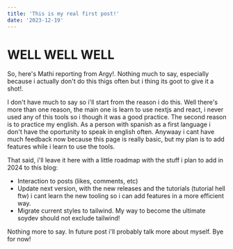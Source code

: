 ```yaml
---
title: 'This is my real first post!'
date: '2023-12-19'
---
```


# WELL WELL WELL

So, here's Mathi reporting from Argy!. Nothing much to say, especially because i actually don't do this thigs often but i thing its goot to give it a shot!.

I don't have much to say so i'll start from the reason i do this. Well there's more than one reason, the main one is learn to use nextjs and react, i never used any of this tools so i though it was a good practice. The second reason is to practice my english. As a person with spanish as a first language i don't have the oportunity to speak in english often. Anywaay i cant have much feedback now because this page is really basic, but my plan is to add features while i learn to use the tools.

That said, i'll leave it here  with a little roadmap with the stuff i plan to add in 2024 to this blog:
- Interaction to posts (likes, comments, etc)
- Update next version, with the new releases and the tutorials (tutorial hell ftw) i cant learn the new tooling so i can add features in a more efficient way.
- Migrate current styles to tailwind. My way to become the ultimate soydev should not exclude tailwind!

Nothing more to say. In future post i'll probably talk more about myself. Bye for now!
